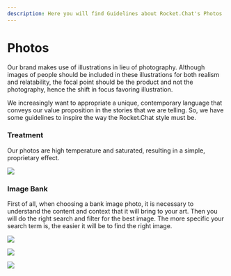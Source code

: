```yaml
---
description: Here you will find Guidelines about Rocket.Chat's Photos
---
```


# Photos

Our brand makes use of illustrations in lieu of photography. Although images of people should be included in these illustrations for both realism and relatability, the focal point should be the product and not the photography, hence the shift in focus favoring illustration.

We increasingly want to appropriate a unique, contemporary language that conveys our value proposition in the stories that we are telling. So, we have some guidelines to inspire the way the Rocket.Chat style must be.

### Treatment

Our photos are high temperature and saturated, resulting in a simple, proprietary effect.

![](../../../.gitbook/assets/01\_photo.jpg)

### Image Bank

First of all, when choosing a bank image photo, it is necessary to understand the content and context that it will bring to your art. Then you will do the right search and filter for the best image. The more specific your search term is, the easier it will be to find the right image.

![](../../../.gitbook/assets/02\_photo.jpg)

![](../../../.gitbook/assets/03\_photo.jpg)

![](../../../.gitbook/assets/04\_photo.jpg)
